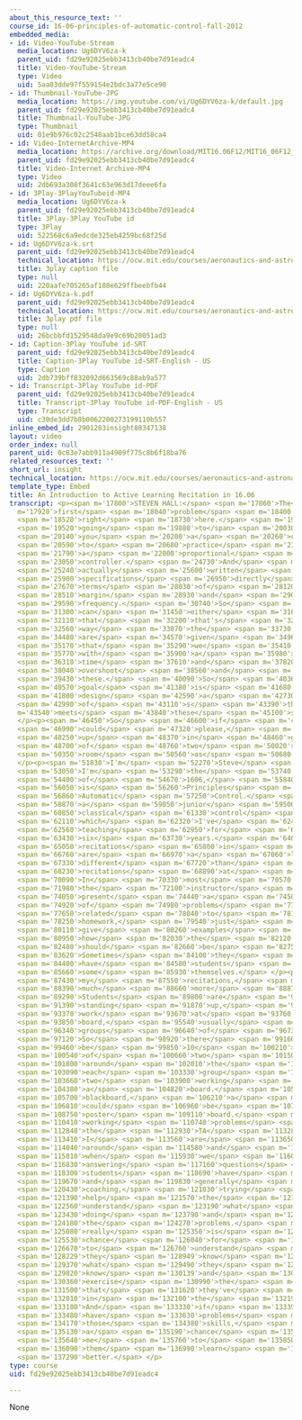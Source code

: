 ```yaml
---
about_this_resource_text: ''
course_id: 16-06-principles-of-automatic-control-fall-2012
embedded_media:
- id: Video-YouTube-Stream
  media_location: Ug6DYV6za-k
  parent_uid: fd29e92025ebb3413cb40be7d91eadc4
  title: Video-YouTube-Stream
  type: Video
  uid: 5aa03dde97f559154e2bdc3a77e5ce90
- id: Thumbnail-YouTube-JPG
  media_location: https://img.youtube.com/vi/Ug6DYV6za-k/default.jpg
  parent_uid: fd29e92025ebb3413cb40be7d91eadc4
  title: Thumbnail-YouTube-JPG
  type: Thumbnail
  uid: 01e9b976c02c2548aab1bce63dd58ca4
- id: Video-InternetArchive-MP4
  media_location: https://archive.org/download/MIT16.06F12/MIT16_06F12_thiscourseatmit_final_300k.mp4
  parent_uid: fd29e92025ebb3413cb40be7d91eadc4
  title: Video-Internet Archive-MP4
  type: Video
  uid: 2db693a308f3641c63e963d17deee6fa
- id: 3Play-3PlayYouTubeid-MP4
  media_location: Ug6DYV6za-k
  parent_uid: fd29e92025ebb3413cb40be7d91eadc4
  title: 3Play-3Play YouTube id
  type: 3Play
  uid: 522568c6a9edcde325eb4259bc68f25d
- id: Ug6DYV6za-k.srt
  parent_uid: fd29e92025ebb3413cb40be7d91eadc4
  technical_location: https://ocw.mit.edu/courses/aeronautics-and-astronautics/16-06-principles-of-automatic-control-fall-2012/instructor-insights/insight/Ug6DYV6za-k.srt
  title: 3play caption file
  type: null
  uid: 220aafe705265af188e629ffbeebfb44
- id: Ug6DYV6za-k.pdf
  parent_uid: fd29e92025ebb3413cb40be7d91eadc4
  technical_location: https://ocw.mit.edu/courses/aeronautics-and-astronautics/16-06-principles-of-automatic-control-fall-2012/instructor-insights/insight/Ug6DYV6za-k.pdf
  title: 3play pdf file
  type: null
  uid: 26bcbbfd1529548da9e9c69b20051ad3
- id: Caption-3Play YouTube id-SRT
  parent_uid: fd29e92025ebb3413cb40be7d91eadc4
  title: Caption-3Play YouTube id-SRT-English - US
  type: Caption
  uid: 2db739bff832092d663569c88ab9a577
- id: Transcript-3Play YouTube id-PDF
  parent_uid: fd29e92025ebb3413cb40be7d91eadc4
  title: Transcript-3Play YouTube id-PDF-English - US
  type: Transcript
  uid: c30de3dd7b8b0062200273199110b557
inline_embed_id: 2901203insight88347138
layout: video
order_index: null
parent_uid: 0c83e7abb911a4909f775c8b6f18ba76
related_resources_text: ''
short_url: insight
technical_location: https://ocw.mit.edu/courses/aeronautics-and-astronautics/16-06-principles-of-automatic-control-fall-2012/instructor-insights/insight
template_type: Embed
title: An Introduction to Active Learning Recitation in 16.06
transcript: <p><span m='17800'>STEVEN HALL:</span> <span m='17860'>The</span> <span
  m='17920'>first</span> <span m='18040'>problem</span> <span m='18400'>is</span>
  <span m='18520'>right</span> <span m='18730'>here.</span> <span m='19170'>I'm</span>
  <span m='19520'>going</span> <span m='19880'>to</span> <span m='20030'>give</span>
  <span m='20140'>you</span> <span m='20200'>a</span> <span m='20260'>chance</span>
  <span m='20590'>to</span> <span m='20680'>practice</span> <span m='21310'>doing</span>
  <span m='21790'>a</span> <span m='22000'>proportional</span> <span m='22540'>derivative</span>
  <span m='23050'>controller.</span> <span m='24730'>And</span> <span m='25030'>I've</span>
  <span m='25240'>actually</span> <span m='25600'>written</span> <span m='25840'>the</span>
  <span m='25900'>specifications</span> <span m='26950'>directly</span> <span m='27580'>in</span>
  <span m='27670'>terms</span> <span m='28030'>of</span> <span m='28120'>phase</span>
  <span m='28510'>margin</span> <span m='28930'>and</span> <span m='29050'>crossover</span>
  <span m='29590'>frequency.</span> <span m='30740'>So</span> <span m='31180'>you</span>
  <span m='31300'>can</span> <span m='31450'>either</span> <span m='31690'>imagine</span>
  <span m='32110'>that</span> <span m='32200'>that's</span> <span m='32439'>the</span>
  <span m='32560'>way</span> <span m='33070'>the</span> <span m='33730'>specifications</span>
  <span m='34480'>are</span> <span m='34570'>given</span> <span m='34960'>or</span>
  <span m='35170'>that</span> <span m='35290'>we</span> <span m='35410'>started</span>
  <span m='35770'>with</span> <span m='35900'>a</span> <span m='35980'>rise</span>
  <span m='36310'>time</span> <span m='37610'>and</span> <span m='37820'>peak</span>
  <span m='38040'>overshoot</span> <span m='38560'>and</span> <span m='39010'>derived</span>
  <span m='39430'>these.</span> <span m='40090'>So</span> <span m='40360'>your</span>
  <span m='40570'>goal</span> <span m='41380'>is</span> <span m='41680'>to</span>
  <span m='41800'>design</span> <span m='42590'>a</span> <span m='42730'>k</span>
  <span m='42990'>of</span> <span m='43110'>s</span> <span m='43390'>that</span> <span
  m='43540'>meets</span> <span m='43840'>these</span> <span m='45100'>specifications.</span>
  </p><p><span m='46450'>So</span> <span m='46600'>if</span> <span m='46660'>everyone</span>
  <span m='46990'>could</span> <span m='47320'>please,</span> <span m='47980'>form</span>
  <span m='48250'>up</span> <span m='48370'>in</span> <span m='48460'>groups</span>
  <span m='48700'>of</span> <span m='48760'>two</span> <span m='50020'>around the</span>
  <span m='50350'>room</span> <span m='50560'>as</span> <span m='50680'>usual.</span>
  </p><p><span m='51830'>I'm</span> <span m='52270'>Steve</span> <span m='52600'>Hall,</span>
  <span m='53050'>I'm</span> <span m='53290'>the</span> <span m='53740'>instructor</span>
  <span m='54400'>of</span> <span m='54670'>1606,</span> <span m='55840'>which</span>
  <span m='56050'>is</span> <span m='56260'>Principles</span> <span m='56770'>of</span>
  <span m='56860'>Automatic</span> <span m='57250'>Control.</span> <span m='58600'>It's</span>
  <span m='58870'>a</span> <span m='59050'>junior</span> <span m='59500'>level</span>
  <span m='60850'>classical</span> <span m='61330'>control</span> <span m='61660'>class,</span>
  <span m='62110'>which</span> <span m='62320'>I've</span> <span m='62440'>been</span>
  <span m='62560'>teaching</span> <span m='62950'>for</span> <span m='63190'>about</span>
  <span m='63430'>six</span> <span m='63730'>years.</span> <span m='64629'>So</span>
  <span m='65050'>recitations</span> <span m='65800'>in</span> <span m='65950'>1606</span>
  <span m='66760'>are</span> <span m='66970'>a</span> <span m='67060'>little</span>
  <span m='67330'>different</span> <span m='67720'>than</span> <span m='67870'>most</span>
  <span m='68230'>recitations</span> <span m='68890'>at</span> <span m='68980'>MIT.</span>
  <span m='70090'>In</span> <span m='70330'>most</span> <span m='70570'>recitations,</span>
  <span m='71980'>the</span> <span m='72100'>instructor</span> <span m='72610'>would</span>
  <span m='74050'>present</span> <span m='74440'>a</span> <span m='74500'>series</span>
  <span m='74920'>of</span> <span m='74980'>problems</span> <span m='77170'>maybe</span>
  <span m='77650'>related</span> <span m='78040'>to</span> <span m='78160'>the</span>
  <span m='78250'>homework,</span> <span m='79540'>just</span> <span m='79990'>to</span>
  <span m='80110'>give</span> <span m='80260'>examples</span> <span m='80830'>of</span>
  <span m='80950'>how</span> <span m='82030'>the</span> <span m='82120'>problem</span>
  <span m='82480'>should</span> <span m='82660'>be</span> <span m='82750'>worked.</span>
  <span m='83620'>Sometimes</span> <span m='84100'>they</span> <span m='84190'>might</span>
  <span m='84400'>have</span> <span m='84580'>students</span> <span m='85330'>try</span>
  <span m='85660'>some</span> <span m='85930'>themselves.</span> </p><p><span m='87270'>In</span>
  <span m='87430'>my</span> <span m='87550'>recitations,</span> <span m='88270'>it's</span>
  <span m='88390'>much</span> <span m='88660'>more</span> <span m='88870'>active.</span>
  <span m='89290'>Students</span> <span m='89800'>are</span> <span m='91060'>always</span>
  <span m='91390'>standing</span> <span m='91870'>up,</span> <span m='93220'>we</span>
  <span m='93370'>work</span> <span m='93670'>at</span> <span m='93760'>the</span>
  <span m='93850'>board,</span> <span m='95540'>usually</span> <span m='96220'>in</span>
  <span m='96340'>groups</span> <span m='96640'>of</span> <span m='96730'>two.</span>
  <span m='97120'>So</span> <span m='98920'>there</span> <span m='99160'>might</span>
  <span m='99460'>be</span> <span m='99850'>10</span> <span m='100210'>groups</span>
  <span m='100540'>of</span> <span m='100660'>two</span> <span m='101500'>spread</span>
  <span m='101800'>around</span> <span m='102010'>the</span> <span m='102130'>room,</span>
  <span m='103090'>each</span> <span m='103330'>group</span> <span m='103540'>of</span>
  <span m='103660'>two</span> <span m='103900'>working</span> <span m='104260'>at</span>
  <span m='104380'>a</span> <span m='104820'>board.</span> <span m='105260'>A</span>
  <span m='105700'>blackboard,</span> <span m='106210'>a</span> <span m='106270'>whiteboard,</span>
  <span m='106810'>could</span> <span m='106960'>be</span> <span m='107110'>a</span>
  <span m='108750'>poster</span> <span m='109110'>board.</span> <span m='110140'>They're</span>
  <span m='110410'>working</span> <span m='110740'>problems</span> <span m='112630'>and</span>
  <span m='112840'>the</span> <span m='112930'>TA</span> <span m='113280'>and</span>
  <span m='113410'>I</span> <span m='113560'>are</span> <span m='113650'>walking</span>
  <span m='114040'>around</span> <span m='114580'>and</span> <span m='115420'>helping</span>
  <span m='115810'>when</span> <span m='115930'>we</span> <span m='116050'>can,</span>
  <span m='116830'>answering</span> <span m='117160'>questions</span> <span m='117700'>when</span>
  <span m='118300'>students</span> <span m='118690'>have</span> <span m='118930'>them,</span>
  <span m='119670'>and</span> <span m='119830'>generally</span> <span m='120250'>just</span>
  <span m='120430'>coaching,</span> <span m='121030'>trying</span> <span m='121270'>to</span>
  <span m='121390'>help</span> <span m='121570'>the</span> <span m='121690'>students</span>
  <span m='122560'>understand</span> <span m='123190'>what</span> <span m='123310'>they're</span>
  <span m='123430'>doing</span> <span m='123790'>and</span> <span m='123880'>solve</span>
  <span m='124180'>the</span> <span m='124270'>problems.</span> <span m='124780'>It</span>
  <span m='125080'>really</span> <span m='125350'>is</span> <span m='125470'>a</span>
  <span m='125530'>chance</span> <span m='126040'>for</span> <span m='126310'>students</span>
  <span m='126670'>to</span> <span m='126760'>understand</span> <span m='127990'>what</span>
  <span m='128229'>they</span> <span m='128949'>know</span> <span m='129280'>and</span>
  <span m='129370'>what</span> <span m='129490'>they</span> <span m='129610'>don't</span>
  <span m='129820'>know</span> <span m='130139'>and</span> <span m='130270'>to</span>
  <span m='130360'>exercise</span> <span m='130990'>the</span> <span m='131110'>skills</span>
  <span m='131500'>that</span> <span m='131620'>they've</span> <span m='131800'>learned</span>
  <span m='132010'>in</span> <span m='132100'>the</span> <span m='132190'>class.</span>
  <span m='133180'>And</span> <span m='133330'>if</span> <span m='133390'>they</span>
  <span m='133480'>have</span> <span m='133630'>problems</span> <span m='134050'>with</span>
  <span m='134170'>those</span> <span m='134380'>skills,</span> <span m='134950'>it's</span>
  <span m='135130'>a</span> <span m='135190'>chance</span> <span m='135520'>for</span>
  <span m='135640'>me</span> <span m='135760'>to</span> <span m='135850'>help</span>
  <span m='136090'>them</span> <span m='136990'>learn</span> <span m='137200'>them</span>
  <span m='137290'>better.</span> </p>
type: course
uid: fd29e92025ebb3413cb40be7d91eadc4

---
```

None